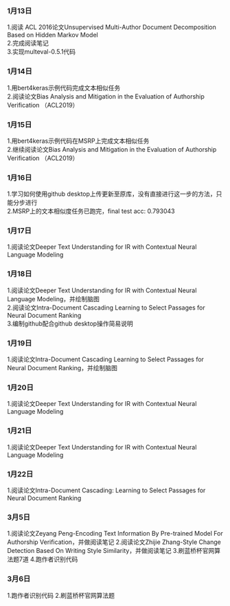 ### 1月13日
1.阅读 ACL 2016论文Unsupervised Multi-Author Document Decomposition Based on Hidden Markov Model  
2.完成阅读笔记  
3.实现multeval-0.5.1代码  

### 1月14日
1.用bert4keras示例代码完成文本相似任务  
2.阅读论文Bias Analysis and Mitigation in the Evaluation of Authorship Verification （ACL2019）  

### 1月15日
1.用bert4keras示例代码在MSRP上完成文本相似任务  
2.继续阅读论文Bias Analysis and Mitigation in the Evaluation of Authorship Verification （ACL2019）  

### 1月16日
1.学习如何使用github desktop上传更新至原库，没有直接进行这一步的方法，只能分步进行  
2.MSRP上的文本相似度任务已跑完，final test acc: 0.793043  

### 1月17日
1.阅读论文Deeper Text Understanding for IR with Contextual Neural Language Modeling  

### 1月18日
1.阅读论文Deeper Text Understanding for IR with Contextual Neural Language Modeling，并绘制脑图  
2.阅读论文Intra-Document Cascading Learning to Select Passages for Neural Document Ranking  
3.编制github配合github desktop操作简易说明  

### 1月19日
1.阅读论文Intra-Document Cascading Learning to Select Passages for Neural Document Ranking，并绘制脑图  

### 1月20日
1.阅读论文Deeper Text Understanding for IR with Contextual Neural Language Modeling  

### 1月21日
1.阅读论文Deeper Text Understanding for IR with Contextual Neural Language Modeling  

### 1月22日
1.阅读论文Intra-Document Cascading: Learning to Select Passages for Neural Document Ranking  

### 3月5日
1.阅读论文Zeyang Peng-Encoding Text Information By Pre-trained Model For Authorship Verification，并做阅读笔记
2.阅读论文Zhijie Zhang-Style Change Detection Based On Writing Style Similarity，并做阅读笔记
3.刷蓝桥杯官网算法题7道
4.跑作者识别代码

### 3月6日
1.跑作者识别代码
2.刷蓝桥杯官网算法题


